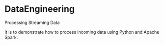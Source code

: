 # DataEngineering
Processing Streaming Data

It is to demonstrate how to process incoming data using Python and Apache Spark.
